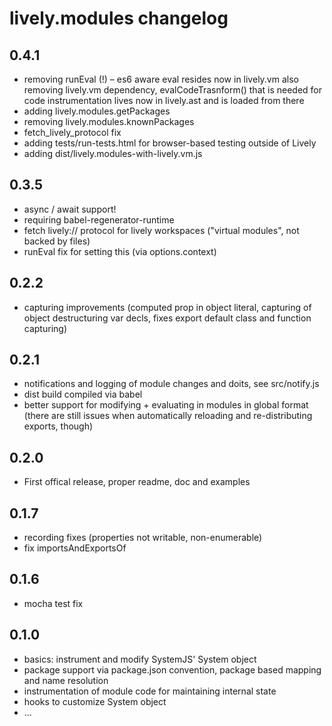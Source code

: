 # lively.modules changelog

## 0.4.1

* removing runEval (!) – es6 aware eval resides now in lively.vm also removing
  lively.vm dependency, evalCodeTrasnform() that is needed for code
  instrumentation lives now in lively.ast and is loaded from there
* adding lively.modules.getPackages
* removing lively.modules.knownPackages
* fetch_lively_protocol fix
* adding tests/run-tests.html for browser-based testing outside of Lively
* adding dist/lively.modules-with-lively.vm.js

## 0.3.5

* async / await support!
* requiring babel-regenerator-runtime
* fetch lively:// protocol for lively workspaces ("virtual modules", not backed by files)
* runEval fix for setting this (via options.context)

## 0.2.2

* capturing improvements (computed prop in object literal, capturing of object
  destructuring var decls, fixes export default class and function capturing)

## 0.2.1

* notifications and logging of module changes and doits, see src/notify.js
* dist build compiled via babel
* better support for modifying + evaluating in modules in global format (there are still issues when automatically reloading and re-distributing exports, though)

## 0.2.0

* First offical release, proper readme, doc and examples

## 0.1.7

* recording fixes (properties not writable, non-enumerable)
* fix importsAndExportsOf

## 0.1.6

* mocha test fix

## 0.1.0

* basics: instrument and modify SystemJS' System object
* package support via package.json convention, package based mapping and name resolution
* instrumentation of module code for maintaining internal state
* hooks to customize System object
* ...